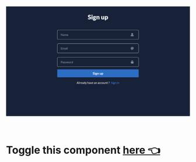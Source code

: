 ![](./dist/assets/projectSnapshot.png)

<br>

# Toggle this component [here 👈](https://scaleup-inputs.netlify.app/)

